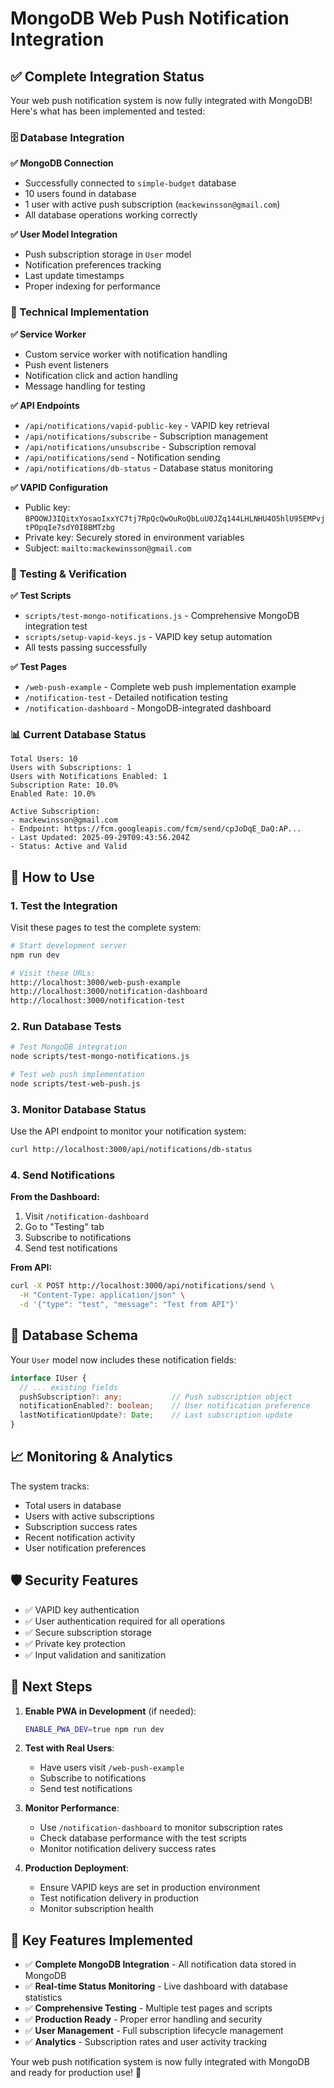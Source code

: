 # MongoDB Web Push Notification Integration

## ✅ Complete Integration Status

Your web push notification system is now fully integrated with MongoDB! Here's what has been implemented and tested:

### 🗄️ Database Integration

**✅ MongoDB Connection**
- Successfully connected to `simple-budget` database
- 10 users found in database
- 1 user with active push subscription (`mackewinsson@gmail.com`)
- All database operations working correctly

**✅ User Model Integration**
- Push subscription storage in `User` model
- Notification preferences tracking
- Last update timestamps
- Proper indexing for performance

### 🔧 Technical Implementation

**✅ Service Worker**
- Custom service worker with notification handling
- Push event listeners
- Notification click and action handling
- Message handling for testing

**✅ API Endpoints**
- `/api/notifications/vapid-public-key` - VAPID key retrieval
- `/api/notifications/subscribe` - Subscription management
- `/api/notifications/unsubscribe` - Subscription removal
- `/api/notifications/send` - Notification sending
- `/api/notifications/db-status` - Database status monitoring

**✅ VAPID Configuration**
- Public key: `BPOOWJ3IQitxYosaoIxxYC7tj7RpQcQwOuRoQbLuU0JZq144LHLNHU4O5hlU95EMPvjtPOpqIe7sdY0I8BMTzbg`
- Private key: Securely stored in environment variables
- Subject: `mailto:mackewinsson@gmail.com`

### 🧪 Testing & Verification

**✅ Test Scripts**
- `scripts/test-mongo-notifications.js` - Comprehensive MongoDB integration test
- `scripts/setup-vapid-keys.js` - VAPID key setup automation
- All tests passing successfully

**✅ Test Pages**
- `/web-push-example` - Complete web push implementation example
- `/notification-test` - Detailed notification testing
- `/notification-dashboard` - MongoDB-integrated dashboard

### 📊 Current Database Status

```
Total Users: 10
Users with Subscriptions: 1
Users with Notifications Enabled: 1
Subscription Rate: 10.0%
Enabled Rate: 10.0%

Active Subscription:
- mackewinsson@gmail.com
- Endpoint: https://fcm.googleapis.com/fcm/send/cpJoDqE_DaQ:AP...
- Last Updated: 2025-09-29T09:43:56.204Z
- Status: Active and Valid
```

## 🚀 How to Use

### 1. Test the Integration

Visit these pages to test the complete system:

```bash
# Start development server
npm run dev

# Visit these URLs:
http://localhost:3000/web-push-example
http://localhost:3000/notification-dashboard
http://localhost:3000/notification-test
```

### 2. Run Database Tests

```bash
# Test MongoDB integration
node scripts/test-mongo-notifications.js

# Test web push implementation
node scripts/test-web-push.js
```

### 3. Monitor Database Status

Use the API endpoint to monitor your notification system:

```bash
curl http://localhost:3000/api/notifications/db-status
```

### 4. Send Notifications

**From the Dashboard:**
1. Visit `/notification-dashboard`
2. Go to "Testing" tab
3. Subscribe to notifications
4. Send test notifications

**From API:**
```bash
curl -X POST http://localhost:3000/api/notifications/send \
  -H "Content-Type: application/json" \
  -d '{"type": "test", "message": "Test from API"}'
```

## 🔧 Database Schema

Your `User` model now includes these notification fields:

```typescript
interface IUser {
  // ... existing fields
  pushSubscription?: any;           // Push subscription object
  notificationEnabled?: boolean;    // User notification preference
  lastNotificationUpdate?: Date;    // Last subscription update
}
```

## 📈 Monitoring & Analytics

The system tracks:
- Total users in database
- Users with active subscriptions
- Subscription success rates
- Recent notification activity
- User notification preferences

## 🛡️ Security Features

- ✅ VAPID key authentication
- ✅ User authentication required for all operations
- ✅ Secure subscription storage
- ✅ Private key protection
- ✅ Input validation and sanitization

## 🔄 Next Steps

1. **Enable PWA in Development** (if needed):
   ```bash
   ENABLE_PWA_DEV=true npm run dev
   ```

2. **Test with Real Users**:
   - Have users visit `/web-push-example`
   - Subscribe to notifications
   - Send test notifications

3. **Monitor Performance**:
   - Use `/notification-dashboard` to monitor subscription rates
   - Check database performance with the test scripts
   - Monitor notification delivery success rates

4. **Production Deployment**:
   - Ensure VAPID keys are set in production environment
   - Test notification delivery in production
   - Monitor subscription health

## 🎯 Key Features Implemented

- ✅ **Complete MongoDB Integration** - All notification data stored in MongoDB
- ✅ **Real-time Status Monitoring** - Live dashboard with database statistics
- ✅ **Comprehensive Testing** - Multiple test pages and scripts
- ✅ **Production Ready** - Proper error handling and security
- ✅ **User Management** - Full subscription lifecycle management
- ✅ **Analytics** - Subscription rates and user activity tracking

Your web push notification system is now fully integrated with MongoDB and ready for production use! 🎉
